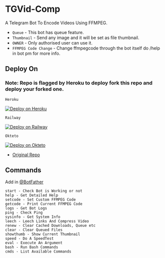 # TGVid-Comp

A Telegram Bot To Encode Videos Using FFMPEG.

- `Queue` - This bot has queue feature.
- `Thumbnail` - Send any image and it will be set as file thumbnail.
- `OWNER` - Only authorised user can use it.
- `FFMPEG Code Change` - Change ffmpegcode through the bot itself do /help in bot pm for more info.

## Deploy On
### Note: Repo is flagged by Heroku to deploy fork this repo and deploy your forked one.

`Heroku`

[![Deploy on Heroku](https://www.herokucdn.com/deploy/button.svg)](https://heroku.com/deploy?template=https://github.com/manupatell/ffm)

`Railway` 

[![Deploy on Railway](https://railway.app/button.svg)](https://railway.app/new/template?template=https%3A%2F%2Fgithub.com%2FZylern%2FTGVid-Comp%2Ftree%2Frailway&envs=API_HASH%2CAPP_ID%2CBOT_TOKEN%2COWNER%2CTHUMBNAIL&optionalEnvs=THUMBNAIL&API_HASHDesc=Get+this+value+from+telegram.org+&APP_IDDesc=Get+this+value+from+telegram.org+&BOT_TOKENDesc=Go+to+%40Botfather+and+make+a+new+bot+and+paste+the+bot+token+here&OWNERDesc=Your+owner+Id+%28add+only+1+id+for+working+queue+feature+%29&THUMBNAILDesc=Add+thumbnail+telegraph+link+&THUMBNAILDefault=https://telegra.ph/file/f9e5d783542906418412d.jpg)

`Okteto`

[![Deploy on Okteto](https://okteto.com/develop-okteto.svg)](https://cloud.okteto.com/#/deploy?repository=https://github.com/Zylern/TGVid-Comp&vars=[{%22name%22:%22APP_ID%22,%22value%22:%22Your%20App%20Id%22},{%22name%22:%22API_HASH%22,%22value%22:%22Your%20Api%20Hash%22},{%22name%22:%22BOT_TOKEN%22,%22value%22:%22BotToken%22},{%22name%22:%22OWNER%22,%22value%22:%22OwnerId%22},{%22name%22:%22THUMBNAIL%22,%22value%22:%22https://telegra.ph/file/f9e5d783542906418412d.jpg%22}])

- [Original Repo](https://github.com/1Danish-00/CompressorQueue)

## Commands
Add in [@BotFather](https://t.me/BotFather)

    start - Check Bot is Working or not
    help - Get Detailed Help
    setcode - Set Custom FFMPEG Code
    getcode - Print Current FFMPEG Code
    logs - Get Bot Logs
    ping - Check Ping
    sysinfo - Get System Info
    leech - Leech Links And Compress Video
    renew - Clear Cached Downloads, Queue etc
    clear - Clear Queued Files
    showthumb - Show Current Thumbnail
    speed - Do A SpeedTest
    eval - Execute An Argument
    bash - Run Bash Commands
    cmds - List Available Commands
